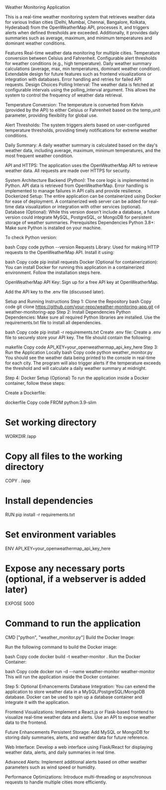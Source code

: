 Weather Monitoring Application

This is a real-time weather monitoring system that retrieves weather data for various Indian cities (Delhi, Mumbai, Chennai, Bangalore, Kolkata, Hyderabad) from the OpenWeatherMap API, processes it, and triggers alerts when defined thresholds are exceeded. Additionally, it provides daily summaries such as average, maximum, and minimum temperatures and dominant weather conditions.

Features
Real-time weather data monitoring for multiple cities.
Temperature conversion between Celsius and Fahrenheit.
Configurable alert thresholds for weather conditions (e.g., high temperature).
Daily weather summary calculations (average, max, min temperatures, dominant weather condition).
Extendable design for future features such as frontend visualizations or integration with databases.
Error handling and retries for failed API requests.
Design Choices
Polling Interval: The weather data is fetched at configurable intervals using the polling_interval argument. This allows the system to control the frequency of weather data retrieval.

Temperature Conversion: The temperature is converted from Kelvin (provided by the API) to either Celsius or Fahrenheit based on the temp_unit parameter, providing flexibility for global use.

Alert Thresholds: The system triggers alerts based on user-configured temperature thresholds, providing timely notifications for extreme weather conditions.

Daily Summary: A daily weather summary is calculated based on the day's weather data, including average, maximum, minimum temperatures, and the most frequent weather condition.

API and HTTPS: The application uses the OpenWeatherMap API to retrieve weather data. All requests are made over HTTPS for security.

System Architecture
Backend (Python):
The core logic is implemented in Python.
API data is retrieved from OpenWeatherMap.
Error handling is implemented to manage failures in API calls and provide resilience.
Dockerized Setup:
The entire application can be containerized using Docker for ease of deployment.
A containerized web server can be added for real-time data visualization or integration with other services (optional).
Database (Optional):
While this version doesn't include a database, a future version could integrate MySQL, PostgreSQL, or MongoDB for persistent storage of weather summaries.
Prerequisites
Dependencies
Python 3.8+: Make sure Python is installed on your machine.

To check Python version:

bash
Copy code
python --version
Requests Library: Used for making HTTP requests to the OpenWeatherMap API. Install it using:

bash
Copy code
pip install requests
Docker (Optional for containerization): You can install Docker for running this application in a containerized environment. Follow the installation steps here.

OpenWeatherMap API Key: Sign up for a free API key at OpenWeatherMap.

Add the API key to the .env file (discussed later).

Setup and Running Instructions
Step 1: Clone the Repository
bash
Copy code
git clone https://github.com/your-repo/weather-monitoring-app.git
cd weather-monitoring-app
Step 2: Install Dependencies
Python Dependencies: Make sure all required Python libraries are installed. Use the requirements.txt file to install all dependencies.

bash
Copy code
pip install -r requirements.txt
Create .env file: Create a .env file to securely store your API key. The file should contain the following:

makefile
Copy code
API_KEY=your_openweathermap_api_key_here
Step 3: Run the Application Locally
bash
Copy code
python weather_monitor.py
You should see the weather data being printed to the console in real-time for each city. The program will also trigger alerts if the temperature exceeds the threshold and will calculate a daily weather summary at midnight.

Step 4: Docker Setup (Optional)
To run the application inside a Docker container, follow these steps:

Create a Dockerfile:

dockerfile
Copy code
FROM python:3.9-slim

# Set working directory
WORKDIR /app

# Copy all files to the working directory
COPY . /app

# Install dependencies
RUN pip install -r requirements.txt

# Set environment variables
ENV API_KEY=your_openweathermap_api_key_here

# Expose any necessary ports (optional, if a webserver is added later)
EXPOSE 5000

# Command to run the application
CMD ["python", "weather_monitor.py"]
Build the Docker Image:

Run the following command to build the Docker image:

bash
Copy code
docker build -t weather-monitor .
Run the Docker Container:

bash
Copy code
docker run -d --name weather-monitor weather-monitor
This will run the application inside the Docker container.

Step 5: Optional Enhancements
Database Integration: You can extend the application to store weather data in a MySQL/PostgreSQL/MongoDB database. Docker can be used to spin up a database container and integrate it with the application.

Frontend Visualizations: Implement a React.js or Flask-based frontend to visualize real-time weather data and alerts. Use an API to expose weather data to the frontend.

Future Enhancements
Persistent Storage: Add MySQL or MongoDB for storing daily summaries, alerts, and weather data for future reference.

Web Interface: Develop a web interface using Flask/React for displaying weather data, alerts, and daily summaries in real time.

Advanced Alerts: Implement additional alerts based on other weather parameters such as wind speed or humidity.

Performance Optimizations: Introduce multi-threading or asynchronous requests to handle multiple cities more efficiently.

